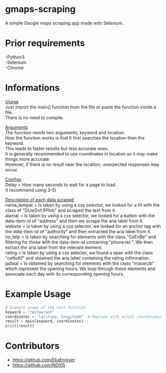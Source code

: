 # gmaps-scraping
A simple Google maps scraping app made with Selenium. <br>

# Prior requirements
-Python3 <br>
-Selenium <br>
-Chrome <br>

# Informations

<ins>Usage</ins> <br>
Just import the main() function from the file or paste the function inside a file. <br>
There is no need to compile. <br>

<ins>Arguments</ins><br>
The function needs two arguments; keyword and location. <br>
How the function works is that it first searches the location then the keyword. <br>
This leads to faster results but less accurate ones. <br>
It is generally recommended to use coordinates in location as it may make things more accurate. <br>
However, if there is no result near the location; unexpected responses may occur. <br>

<ins>Configs</ins><br>
Delay = How many seconds to wait for a page to load. <br>
(I recommend using 3-5) <br>

<ins>Description of each data scraped</ins><br>
nama_tempat = Is taken by using a css selector, we looked for a h1 with the class of "DUwDvf.lfPIob" and scraped the text from it.<br>
alamat = Is taken by using a css selector, we looked for a button with the data-item-id of "address" and then we scrape the aria label from it.<br>
website = Is taken by using a css selector, we looked for an anchor tag with the data-item-id of "authority" and then extracted the aria label from it.<br>
no_telp = Is taken by searching for elements with the class "CsEnBe" and filtering for those with the data-item-id containing "phone:tel:". We then extract the aria label from the relevant element.<br>
rating = Is taken by using a css selector, we found a span with the class "ceNzKf" and obtained the aria label containing the rating information.<br>
jadwal = Is obtained by searching for elements with the class "mxowUb" which represent the opening hours. We loop through these elements and associate each day with its corresponding opening hours.<br>

# Example Usage<br>
```python
# Example usage of the main function
keyword = "restaurant"
coordinates = "latitude, longitude"  # Replace with actual coordinates
result = main(keyword, coordinates)
print(result)
```

# Contributors
- https://github.com/EkaEnjoyer <br>
- https://github.com/NDI05
